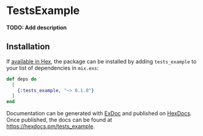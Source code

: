 # TestsExample

**TODO: Add description**

## Installation

If [available in Hex](https://hex.pm/docs/publish), the package can be installed
by adding `tests_example` to your list of dependencies in `mix.exs`:

```elixir
def deps do
  [
    {:tests_example, "~> 0.1.0"}
  ]
end
```

Documentation can be generated with [ExDoc](https://github.com/elixir-lang/ex_doc)
and published on [HexDocs](https://hexdocs.pm). Once published, the docs can
be found at <https://hexdocs.pm/tests_example>.

